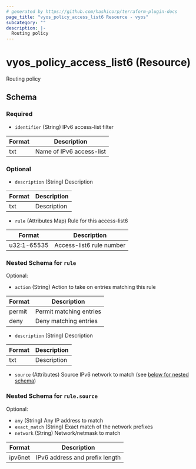 ```yaml
---
# generated by https://github.com/hashicorp/terraform-plugin-docs
page_title: "vyos_policy_access_list6 Resource - vyos"
subcategory: ""
description: |-
  Routing policy
---
```


# vyos_policy_access_list6 (Resource)

Routing policy



<!-- schema generated by tfplugindocs -->
## Schema

### Required

- `identifier` (String) IPv6 access-list filter

|  Format  |  Description  |
|----------|---------------|
|  txt  |  Name of IPv6 access-list  |

### Optional

- `description` (String) Description

|  Format  |  Description  |
|----------|---------------|
|  txt  |  Description  |
- `rule` (Attributes Map) Rule for this access-list6

|  Format  |  Description  |
|----------|---------------|
|  u32:1-65535  |  Access-list6 rule number  | (see [below for nested schema](#nestedatt--rule))

<a id="nestedatt--rule"></a>
### Nested Schema for `rule`

Optional:

- `action` (String) Action to take on entries matching this rule

|  Format  |  Description  |
|----------|---------------|
|  permit  |  Permit matching entries  |
|  deny  |  Deny matching entries  |
- `description` (String) Description

|  Format  |  Description  |
|----------|---------------|
|  txt  |  Description  |
- `source` (Attributes) Source IPv6 network to match (see [below for nested schema](#nestedatt--rule--source))

<a id="nestedatt--rule--source"></a>
### Nested Schema for `rule.source`

Optional:

- `any` (String) Any IP address to match
- `exact_match` (String) Exact match of the network prefixes
- `network` (String) Network/netmask to match

|  Format  |  Description  |
|----------|---------------|
|  ipv6net  |  IPv6 address and prefix length  |
